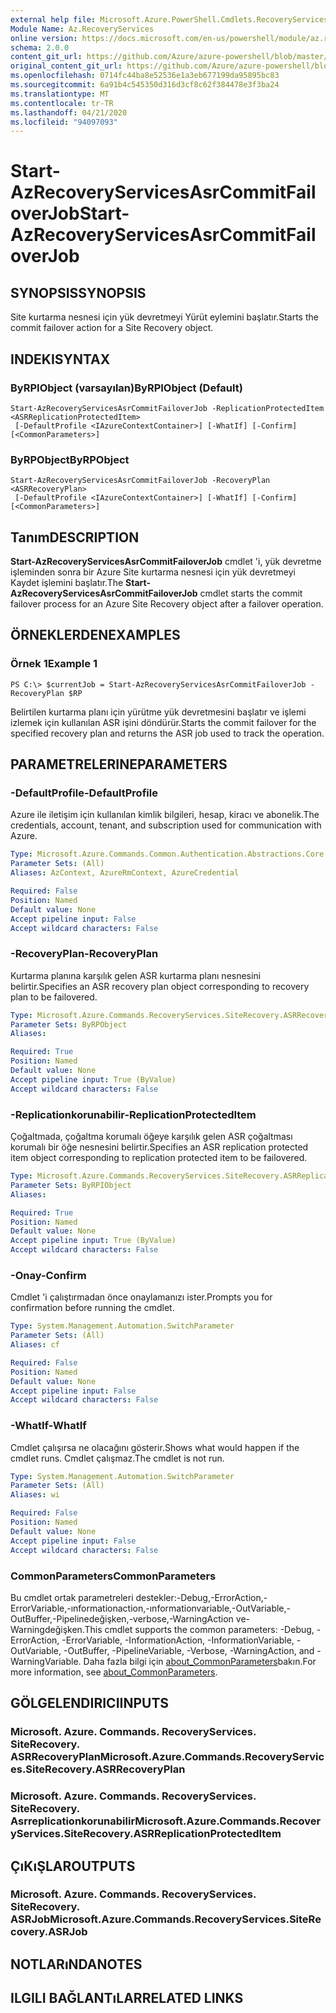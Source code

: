 ```yaml
---
external help file: Microsoft.Azure.PowerShell.Cmdlets.RecoveryServices.SiteRecovery.dll-Help.xml
Module Name: Az.RecoveryServices
online version: https://docs.microsoft.com/en-us/powershell/module/az.recoveryservices/start-azrecoveryservicesasrcommitfailoverjob
schema: 2.0.0
content_git_url: https://github.com/Azure/azure-powershell/blob/master/src/RecoveryServices/RecoveryServices/help/Start-AzRecoveryServicesAsrCommitFailoverJob.md
original_content_git_url: https://github.com/Azure/azure-powershell/blob/master/src/RecoveryServices/RecoveryServices/help/Start-AzRecoveryServicesAsrCommitFailoverJob.md
ms.openlocfilehash: 0714fc44ba8e52536e1a3eb677199da95895bc83
ms.sourcegitcommit: 6a91b4c545350d316d3cf8c62f384478e3f3ba24
ms.translationtype: MT
ms.contentlocale: tr-TR
ms.lasthandoff: 04/21/2020
ms.locfileid: "94097093"
---
```

# <span data-ttu-id="3af49-101">Start-AzRecoveryServicesAsrCommitFailoverJob</span><span class="sxs-lookup"><span data-stu-id="3af49-101">Start-AzRecoveryServicesAsrCommitFailoverJob</span></span>

## <span data-ttu-id="3af49-102">SYNOPSIS</span><span class="sxs-lookup"><span data-stu-id="3af49-102">SYNOPSIS</span></span>
<span data-ttu-id="3af49-103">Site kurtarma nesnesi için yük devretmeyi Yürüt eylemini başlatır.</span><span class="sxs-lookup"><span data-stu-id="3af49-103">Starts the commit failover action for a Site Recovery object.</span></span>

## <span data-ttu-id="3af49-104">INDEKI</span><span class="sxs-lookup"><span data-stu-id="3af49-104">SYNTAX</span></span>

### <span data-ttu-id="3af49-105">ByRPIObject (varsayılan)</span><span class="sxs-lookup"><span data-stu-id="3af49-105">ByRPIObject (Default)</span></span>
```
Start-AzRecoveryServicesAsrCommitFailoverJob -ReplicationProtectedItem <ASRReplicationProtectedItem>
 [-DefaultProfile <IAzureContextContainer>] [-WhatIf] [-Confirm] [<CommonParameters>]
```

### <span data-ttu-id="3af49-106">ByRPObject</span><span class="sxs-lookup"><span data-stu-id="3af49-106">ByRPObject</span></span>
```
Start-AzRecoveryServicesAsrCommitFailoverJob -RecoveryPlan <ASRRecoveryPlan>
 [-DefaultProfile <IAzureContextContainer>] [-WhatIf] [-Confirm] [<CommonParameters>]
```

## <span data-ttu-id="3af49-107">Tanım</span><span class="sxs-lookup"><span data-stu-id="3af49-107">DESCRIPTION</span></span>
<span data-ttu-id="3af49-108">**Start-AzRecoveryServicesAsrCommitFailoverJob** cmdlet 'i, yük devretme işleminden sonra bir Azure Site kurtarma nesnesi için yük devretmeyi Kaydet işlemini başlatır.</span><span class="sxs-lookup"><span data-stu-id="3af49-108">The **Start-AzRecoveryServicesAsrCommitFailoverJob** cmdlet starts the commit failover process for an Azure Site Recovery object after a failover operation.</span></span>

## <span data-ttu-id="3af49-109">ÖRNEKLERDEN</span><span class="sxs-lookup"><span data-stu-id="3af49-109">EXAMPLES</span></span>

### <span data-ttu-id="3af49-110">Örnek 1</span><span class="sxs-lookup"><span data-stu-id="3af49-110">Example 1</span></span>
```
PS C:\> $currentJob = Start-AzRecoveryServicesAsrCommitFailoverJob -RecoveryPlan $RP
```

<span data-ttu-id="3af49-111">Belirtilen kurtarma planı için yürütme yük devretmesini başlatır ve işlemi izlemek için kullanılan ASR işini döndürür.</span><span class="sxs-lookup"><span data-stu-id="3af49-111">Starts the commit failover for the specified recovery plan and returns the ASR job used to track the operation.</span></span>

## <span data-ttu-id="3af49-112">PARAMETRELERINE</span><span class="sxs-lookup"><span data-stu-id="3af49-112">PARAMETERS</span></span>

### <span data-ttu-id="3af49-113">-DefaultProfile</span><span class="sxs-lookup"><span data-stu-id="3af49-113">-DefaultProfile</span></span>
<span data-ttu-id="3af49-114">Azure ile iletişim için kullanılan kimlik bilgileri, hesap, kiracı ve abonelik.</span><span class="sxs-lookup"><span data-stu-id="3af49-114">The credentials, account, tenant, and subscription used for communication with Azure.</span></span>


```yaml
Type: Microsoft.Azure.Commands.Common.Authentication.Abstractions.Core.IAzureContextContainer
Parameter Sets: (All)
Aliases: AzContext, AzureRmContext, AzureCredential

Required: False
Position: Named
Default value: None
Accept pipeline input: False
Accept wildcard characters: False
```

### <span data-ttu-id="3af49-115">-RecoveryPlan</span><span class="sxs-lookup"><span data-stu-id="3af49-115">-RecoveryPlan</span></span>
<span data-ttu-id="3af49-116">Kurtarma planına karşılık gelen ASR kurtarma planı nesnesini belirtir.</span><span class="sxs-lookup"><span data-stu-id="3af49-116">Specifies an ASR recovery plan object corresponding to recovery plan to be failovered.</span></span>

```yaml
Type: Microsoft.Azure.Commands.RecoveryServices.SiteRecovery.ASRRecoveryPlan
Parameter Sets: ByRPObject
Aliases:

Required: True
Position: Named
Default value: None
Accept pipeline input: True (ByValue)
Accept wildcard characters: False
```

### <span data-ttu-id="3af49-117">-Replicationkorunabilir</span><span class="sxs-lookup"><span data-stu-id="3af49-117">-ReplicationProtectedItem</span></span>
<span data-ttu-id="3af49-118">Çoğaltmada, çoğaltma korumalı öğeye karşılık gelen ASR çoğaltması korumalı bir öğe nesnesini belirtir.</span><span class="sxs-lookup"><span data-stu-id="3af49-118">Specifies an ASR replication protected item object corresponding to replication protected item  to be failovered.</span></span>

```yaml
Type: Microsoft.Azure.Commands.RecoveryServices.SiteRecovery.ASRReplicationProtectedItem
Parameter Sets: ByRPIObject
Aliases:

Required: True
Position: Named
Default value: None
Accept pipeline input: True (ByValue)
Accept wildcard characters: False
```

### <span data-ttu-id="3af49-119">-Onay</span><span class="sxs-lookup"><span data-stu-id="3af49-119">-Confirm</span></span>
<span data-ttu-id="3af49-120">Cmdlet 'i çalıştırmadan önce onaylamanızı ister.</span><span class="sxs-lookup"><span data-stu-id="3af49-120">Prompts you for confirmation before running the cmdlet.</span></span>

```yaml
Type: System.Management.Automation.SwitchParameter
Parameter Sets: (All)
Aliases: cf

Required: False
Position: Named
Default value: None
Accept pipeline input: False
Accept wildcard characters: False
```

### <span data-ttu-id="3af49-121">-WhatIf</span><span class="sxs-lookup"><span data-stu-id="3af49-121">-WhatIf</span></span>
<span data-ttu-id="3af49-122">Cmdlet çalışırsa ne olacağını gösterir.</span><span class="sxs-lookup"><span data-stu-id="3af49-122">Shows what would happen if the cmdlet runs.</span></span> <span data-ttu-id="3af49-123">Cmdlet çalışmaz.</span><span class="sxs-lookup"><span data-stu-id="3af49-123">The cmdlet is not run.</span></span>

```yaml
Type: System.Management.Automation.SwitchParameter
Parameter Sets: (All)
Aliases: wi

Required: False
Position: Named
Default value: None
Accept pipeline input: False
Accept wildcard characters: False
```

### <span data-ttu-id="3af49-124">CommonParameters</span><span class="sxs-lookup"><span data-stu-id="3af49-124">CommonParameters</span></span>
<span data-ttu-id="3af49-125">Bu cmdlet ortak parametreleri destekler:-Debug,-ErrorAction,-ErrorVariable,-ınformationaction,-ınformationvariable,-OutVariable,-OutBuffer,-Pipelinedeğişken,-verbose,-WarningAction ve-Warningdeğişken.</span><span class="sxs-lookup"><span data-stu-id="3af49-125">This cmdlet supports the common parameters: -Debug, -ErrorAction, -ErrorVariable, -InformationAction, -InformationVariable, -OutVariable, -OutBuffer, -PipelineVariable, -Verbose, -WarningAction, and -WarningVariable.</span></span> <span data-ttu-id="3af49-126">Daha fazla bilgi için [about_CommonParameters](http://go.microsoft.com/fwlink/?LinkID=113216)bakın.</span><span class="sxs-lookup"><span data-stu-id="3af49-126">For more information, see [about_CommonParameters](http://go.microsoft.com/fwlink/?LinkID=113216).</span></span>

## <span data-ttu-id="3af49-127">GÖLGELENDIRICI</span><span class="sxs-lookup"><span data-stu-id="3af49-127">INPUTS</span></span>

### <span data-ttu-id="3af49-128">Microsoft. Azure. Commands. RecoveryServices. SiteRecovery. ASRRecoveryPlan</span><span class="sxs-lookup"><span data-stu-id="3af49-128">Microsoft.Azure.Commands.RecoveryServices.SiteRecovery.ASRRecoveryPlan</span></span>

### <span data-ttu-id="3af49-129">Microsoft. Azure. Commands. RecoveryServices. SiteRecovery. Asrreplicationkorunabilir</span><span class="sxs-lookup"><span data-stu-id="3af49-129">Microsoft.Azure.Commands.RecoveryServices.SiteRecovery.ASRReplicationProtectedItem</span></span>

## <span data-ttu-id="3af49-130">ÇıKıŞLAR</span><span class="sxs-lookup"><span data-stu-id="3af49-130">OUTPUTS</span></span>

### <span data-ttu-id="3af49-131">Microsoft. Azure. Commands. RecoveryServices. SiteRecovery. ASRJob</span><span class="sxs-lookup"><span data-stu-id="3af49-131">Microsoft.Azure.Commands.RecoveryServices.SiteRecovery.ASRJob</span></span>

## <span data-ttu-id="3af49-132">NOTLARıNDA</span><span class="sxs-lookup"><span data-stu-id="3af49-132">NOTES</span></span>

## <span data-ttu-id="3af49-133">ILGILI BAĞLANTıLAR</span><span class="sxs-lookup"><span data-stu-id="3af49-133">RELATED LINKS</span></span>
